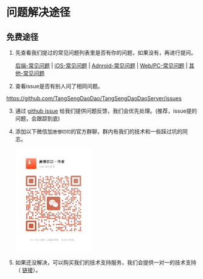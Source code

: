 
# 问题解决途径

## 免费途径

1. 先查看我们提过的常见问题列表里是否有你的问题，如果没有，再进行提问。

    [后端-常见问题](/dev/backend/question) |  [iOS-常见问题](/dev/ios/question) | [Adnroid-常见问题](/dev/android/question) | [Web/PC-常见问题](/dev/web/question) | [其他-常见问题](/guide/question)

2. 查看issue是否有别人问了相同问题。

https://github.com/TangSengDaoDao/TangSengDaoDaoServer/issues

3. 通过 [github issue](https://github.com/TangSengDaoDao/TangSengDaoDaoServer/issues) 给我们提供问题反馈，我们会优先处理。(推荐，issue提的问题，会跟踪到底)

4. 添加以下微信加`唐僧叨叨`的官方群聊，群内有我们的技术和一些踩过坑的同志。

   <img src="./tsdaodaowechat.jpg" data-fancybox="gallery" style="width:200px">

5. 如果还没解决，可以购买我们的技术支持服务，我们会提供一对一的技术支持（ [链接](/price/index.html#技术支持服务)）。

